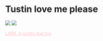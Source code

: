 # Tustin love me please

<img src="https://i.imgur.com/yekPzf2.gif"></img>
<img src="https://i.imgur.com/82XA3Pt.png"></img>

<a href="https://twitter.com/lyeuhm" style="color: pink;">LAIM, is pretty kwl too</a>
